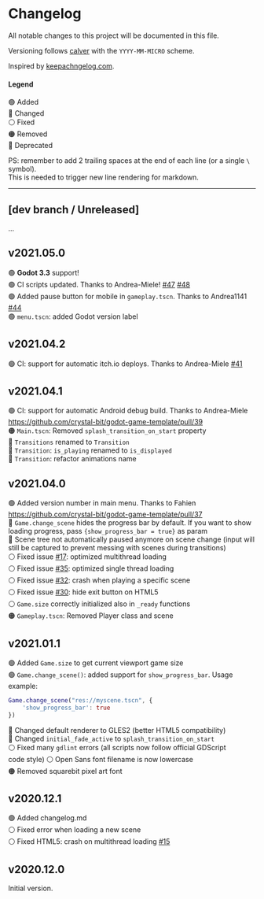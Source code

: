 # Changelog

All notable changes to this project will be documented in this file.

Versioning follows [calver](https://calver.org/) with the `YYYY-MM-MICRO` scheme.

Inspired by [keepachngelog.com](https://keepachangelog.com/en/1.0.0/).

#### Legend

🟢 Added\
🔵 Changed\
⚪ Fixed\
🟠 Removed\
🔴 Deprecated

PS: remember to add 2 trailing spaces at the end of each line (or a single `\` symbol).\
This is needed to trigger new line rendering for markdown.

---

## [dev branch / Unreleased]

...

## v2021.05.0

🟢 **Godot 3.3** support!\
🟢 CI scripts updated. Thanks to Andrea-Miele! [#47][pr47] [#48][pr48] \
🟢 Added pause button for mobile in `gameplay.tscn`. Thanks to Andrea1141 [#44][pr44] \
🟢 `menu.tscn`: added Godot version label

[pr44]: https://github.com/crystal-bit/godot-game-template/pull/44
[pr47]: https://github.com/crystal-bit/godot-game-template/pull/47
[pr48]: https://github.com/crystal-bit/godot-game-template/pull/48

## v2021.04.2

🟢 CI: support for automatic itch.io deploys. Thanks to Andrea-Miele [#41][pr41]

[pr41]: https://github.com/crystal-bit/godot-game-template/pull/41

## v2021.04.1

🟢 CI: support for automatic Android debug build. Thanks to Andrea-Miele https://github.com/crystal-bit/godot-game-template/pull/39 \
🟠 `Main.tscn`: Removed `splash_transition_on_start` property\
🔵 `Transitions` renamed to `Transition`\
🔵 `Transition`: `is_playing` renamed to `is_displayed`\
🔵 `Transition`: refactor animations name

## v2021.04.0

🟢 Added version number in main menu. Thanks to Fahien https://github.com/crystal-bit/godot-game-template/pull/37 \
🔵 `Game.change_scene` hides the progress bar by default. If you want to show
loading progress, pass `{show_progress_bar = true}` as param\
🔵 Scene tree not automatically paused anymore on scene change (input will still be captured to prevent messing with scenes during transitions)\
⚪ Fixed issue [#17][i17]: optimized multithread loading\
⚪ Fixed issue [#35][i35]: optimized single thread loading\
⚪ Fixed issue [#32][i32]: crash when playing a specific scene\
⚪ Fixed issue [#30][i30]: hide exit button on HTML5\
⚪ `Game.size` correctly initialized also in `_ready` functions\
🟠 `Gameplay.tscn`: Removed Player class and scene

[i17]: https://github.com/crystal-bit/godot-game-template/issues/17
[i35]: https://github.com/crystal-bit/godot-game-template/issues/35
[i32]: https://github.com/crystal-bit/godot-game-template/issues/32
[i30]: https://github.com/crystal-bit/godot-game-template/issues/30

## v2021.01.1

🟢 Added `Game.size` to get current viewport game size\
🟢 `Game.change_scene()`: added support for `show_progress_bar`. Usage example:

```gd
Game.change_scene("res://myscene.tscn", {
    'show_progress_bar': true
})
```

🔵 Changed default renderer to GLES2 (better HTML5 compatibility)\
🔵 Changed `initial_fade_active` to `splash_transition_on_start`\
⚪ Fixed many `gdlint` errors (all scripts now follow official GDScript\
code style)
⚪ Open Sans font filename is now lowercase\
🟠 Removed squarebit pixel art font

## v2020.12.1

🟢 Added changelog.md\
⚪ Fixed error when loading a new scene\
⚪ Fixed HTML5: crash on multithread loading [#15](https://github.com/crystal-bit/godot-game-template/issues/15)

## v2020.12.0

Initial version.
